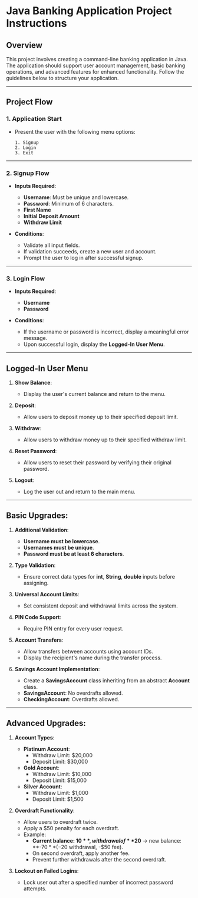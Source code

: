 

# **Java Banking Application Project Instructions**

## **Overview**
This project involves creating a command-line banking application in Java. The application should support user account management, basic banking operations, and advanced features for enhanced functionality. Follow the guidelines below to structure your application.

---

## **Project Flow**

### **1. Application Start**
- Present the user with the following menu options:
  ```
  1. Signup
  2. Login
  3. Exit
  ```

---

### **2. Signup Flow**
- **Inputs Required**:
  - **Username**: Must be unique and lowercase.
  - **Password**: Minimum of 6 characters.
  - **First Name**
  - **Initial Deposit Amount**
  - **Withdraw Limit**

- **Conditions**:
  - Validate all input fields.
  - If validation succeeds, create a new user and account.
  - Prompt the user to log in after successful signup.

---

### **3. Login Flow**
- **Inputs Required**:
  - **Username**
  - **Password**

- **Conditions**:
  - If the username or password is incorrect, display a meaningful error message.
  - Upon successful login, display the **Logged-In User Menu**.

---

## **Logged-In User Menu**

1. **Show Balance**: 
   - Display the user's current balance and return to the menu.

2. **Deposit**: 
   - Allow users to deposit money up to their specified deposit limit.

3. **Withdraw**: 
   - Allow users to withdraw money up to their specified withdraw limit.

4. **Reset Password**: 
   - Allow users to reset their password by verifying their original password.

5. **Logout**: 
   - Log the user out and return to the main menu.

---



## Basic Upgrades:
1. **Additional Validation**:
   - **Username must be lowercase**.
   - **Usernames must be unique**.
   - **Password must be at least 6 characters**.

2. **Type Validation**:
   - Ensure correct data types for **int**, **String**, **double** inputs before assigning.

3. **Universal Account Limits**:
   - Set consistent deposit and withdrawal limits across the system.

4. **PIN Code Support**:
   - Require PIN entry for every user request.

5. **Account Transfers**:
   - Allow transfers between accounts using account IDs.
   - Display the recipient's name during the transfer process.

6. **Savings Account Implementation**:
   - Create a **SavingsAccount** class inheriting from an abstract **Account** class.
   - **SavingsAccount**: No overdrafts allowed.
   - **CheckingAccount**: Overdrafts allowed.

---

## Advanced Upgrades:
1. **Account Types**:
   - **Platinum Account**:
     - Withdraw Limit: $20,000
     - Deposit Limit: $30,000
   - **Gold Account**:
     - Withdraw Limit: $10,000
     - Deposit Limit: $15,000
   - **Silver Account**:
     - Withdraw Limit: $1,000
     - Deposit Limit: $1,500

2. **Overdraft Functionality**:
   - Allow users to overdraft twice.
   - Apply a $50 penalty for each overdraft.
   - Example:
     - **Current balance: $10**, withdrawal of **$20** → new balance: **-$70** (-$20 withdrawal, -$50 fee).
     - On second overdraft, apply another fee.
     - Prevent further withdrawals after the second overdraft.

3. **Lockout on Failed Logins**:
   - Lock user out after a specified number of incorrect password attempts.
